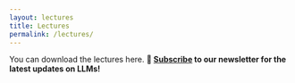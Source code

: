 ```yaml
---
layout: lectures
title: Lectures
permalink: /lectures/
---
```

You can download the lectures here. <b>🔔 [Subscribe](https://forms.gle/A3ZpHd3sB4ErSMA79) to our newsletter for the latest updates on LLMs!</b>
